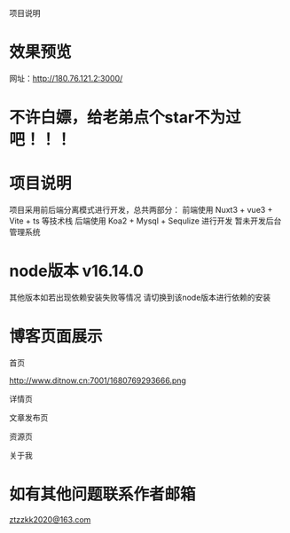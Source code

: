 项目说明

# 效果预览

网址：http://180.76.121.2:3000/

# 不许白嫖，给老弟点个star不为过吧！！！

# 项目说明
项目采用前后端分离模式进行开发，总共两部分：
前端使用 Nuxt3 + vue3 + Vite + ts 等技术栈
后端使用 Koa2 + Mysql + Sequlize 进行开发
暂未开发后台管理系统

# node版本 v16.14.0
其他版本如若出现依赖安装失败等情况 请切换到该node版本进行依赖的安装


# 博客页面展示

首页

http://www.ditnow.cn:7001/1680769293666.png

[](http://www.ditnow.cn:7001/1680769413026.png)

[](http://www.ditnow.cn:7001/1680769451557.png)

详情页

[](http://www.ditnow.cn:7001/1680769470587.png)

文章发布页

[](http://www.ditnow.cn:7001/1680769489069.png)

资源页

[](http://www.ditnow.cn:7001/1680769508372.png)

关于我

[](http://www.ditnow.cn:7001/1680769524616.png)


# 如有其他问题联系作者邮箱

ztzzkk2020@163.com








